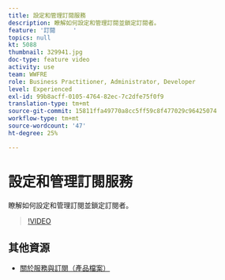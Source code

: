 ```yaml
---
title: 設定和管理訂閱服務
description: 瞭解如何設定和管理訂閱並鎖定訂閱者。
feature: '訂閱     '
topics: null
kt: 5088
thumbnail: 329941.jpg
doc-type: feature video
activity: use
team: WWFRE
role: Business Practitioner, Administrator, Developer
level: Experienced
exl-id: 99b8acff-0105-4764-82ec-7c2dfe75f0f9
translation-type: tm+mt
source-git-commit: 15811ffa49770a8cc5ff59c8f477029c96425074
workflow-type: tm+mt
source-wordcount: '47'
ht-degree: 25%

---
```


# 設定和管理訂閱服務

瞭解如何設定和管理訂閱並鎖定訂閱者。

>[!VIDEO](https://video.tv.adobe.com/v/329941?quality=12)

## 其他資源

* [關於服務與訂閱（產品檔案）](https://experienceleague.adobe.com/docs/campaign-classic/using/sending-messages/subscriptions-and-referrals/about-services-and-subscriptions.html)
